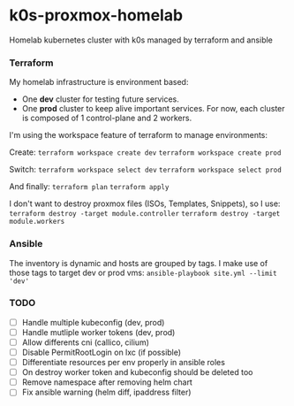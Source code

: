 # k0s-proxmox-homelab
Homelab kubernetes cluster with k0s managed by terraform and ansible

### Terraform 
My homelab infrastructure is environment based:
- One **dev** cluster for testing future services.
- One **prod** cluster to keep alive important services.
For now, each cluster is composed of 1 control-plane and 2 workers.

I'm using the workspace feature of terraform to manage environments:

Create:
`terraform workspace create dev`
`terraform workspace create prod`

Switch:
`terraform workspace select dev`
`terraform workspace select prod`

And finally:
`terraform plan`
`terraform apply`

I don't want to destroy proxmox files (ISOs, Templates, Snippets), so I use:
`terraform destroy -target module.controller`
`terraform destroy -target module.workers`

### Ansible
The inventory is dynamic and hosts are grouped by tags.
I make use of those tags to target dev or prod vms:
`ansible-playbook site.yml --limit 'dev'`


### TODO
- [ ] Handle multiple kubeconfig (dev, prod)
- [ ] Handle mutliple worker tokens (dev, prod)
- [ ] Allow differents cni (callico, cilium)
- [ ] Disable PermitRootLogin on lxc (if possible)
- [ ] Differentiate resources per env properly in ansible roles
- [ ] On destroy worker token and kubeconfig should be deleted too
- [ ] Remove namespace after removing helm chart
- [ ] Fix ansible warning (helm diff, ipaddress filter)
